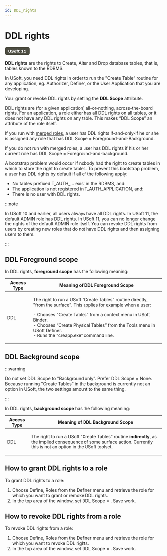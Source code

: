 ```yaml
---
id: DDL_rights
---
```


# DDL rights

![](./assets/b590da31-e9d3-48b2-a36a-69ca98d5b001.png)



**DDL rights** are the rights to Create, Alter and Drop database tables, that is, tables known to the RDBMS.

In USoft, you need DDL rights in order to run the "Create Table” routine for any application, eg. Authorizer, Definer, or the User Application that you are developing.

You  grant or revoke DDL rights by setting the **DDL Scope** attribute.

DDL rights are (for a given application) all-or-nothing, across-the-board rights. For an application, a role either has all DDL rights on all tables, or it does not have any DDL rights on any table. This makes “DDL Scope” an attribute of the role itself.

If you run with [merged roles](/Authorisation_and_access/Introducing_USoft_authorisation/Merged_roles.md), a user has DDL rights if-and-only-if he or she is assigned any role that has DDL Scope = Foreground-and-Background.

If you do not run with merged roles, a user has DDL rights if his or her current role has DDL Scope = Foreground-and-background.

A bootstrap problem would occur if nobody had the right to create tables in which to store the right to create tables. To prevent this bootstrap problem, a user has DDL rights by default if all of the following apply:

- No tables prefixed T_AUTH_… exist in the RDBMS, and:
- The application is not registered in T_AUTH_APPLICATION, and:
- There is no user with DDL rights.


:::note

In USoft 10 and earlier, all users always have all DDL rights.
In USoft 11, the default ADMIN role has DDL rights.
In USoft 11, you can no longer change the rights of the default ADMIN role itself. You can revoke DDL rights from users by creating new roles that do not have DDL rights and then assigning users to them.

:::

## DDL Foreground scope

In DDL rights, **foreground scope** has the following meaning:

|**Access Type**|**Meaning of DDL Foreground Scope**|
|--------|--------|
|DDL     |<p>The right to run a USoft "Create Tables” routine directly, "from the surface”. This applies for example when a user:</p><p>- Chooses "Create Tables” from a context menu in USoft Binder.<br/>- Chooses “Create Physical Tables” from the Tools menu in USoft Definer.<br/>- Runs the "creapp.exe” command line.<br/></p>|



## DDL Background scope


:::warning

Do not set DDL Scope to "Background only”. Prefer DDL Scope = None. Because running "Create Tables” in the background is currently not an option in USoft, the two settings amount to the same thing.

:::

In DDL rights, **background scope** has the following meaning:

|**Access Type**|**Meaning of DDL Background Scope**|
|--------|--------|
|DDL     |<p>The right to run a USoft "Create Tables” routine **indirectly**, as the implied consequence of some surface action. Currently this is not an option in the USoft toolset.</p>|



## How to grant DDL rights to a role

To grant DDL rights to a role:

1. Choose Define, Roles from the Definer menu and retrieve the role for which you want to grant or remoke DDL rights.
2. In the top area of the window, set DDL Scope = . Save work.

## How to revoke DDL rights from a role

To revoke DDL rights from a role:

1. Choose Define, Roles from the Definer menu and retrieve the role for which you want to revoke DDL rights.
2. In the top area of the window, set DDL Scope = . Save work.